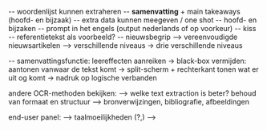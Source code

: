 -- woordenlijst kunnen extraheren
-- **samenvatting** + main takeaways (hoofd- en bijzaak)
-- extra data kunnen meegeven / one shot 
-- hoofd- en bijzaken
-- prompt in het engels (output nederlands of op voorkeur)
-- kiss
-- referentietekst als voorbeeld?
-- nieuwsbegrip 	--> vereenvoudigde nieuwsartikelen
				--> verschillende niveaus -> drie verschillende niveaus

-- samenvattingsfunctie: leereffecten aanreiken
		-> black-box vermijden: aantonen vanwaar de tekst komt
		-> split-scherm + rechterkant tonen wat er uit og komt
		-> nadruk op logische verbanden

andere OCR-methoden bekijken: 
	--> welke text extraction is beter? behoud van formaat en structuur
	--> bronverwijzingen, bibliografie, afbeeldingen


end-user panel:
    --> taalmoeilijkheden (?,)
    -->
